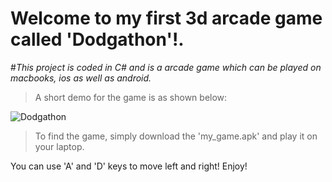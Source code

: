 # **Welcome to my first 3d arcade game called 'Dodgathon'!.**

#*This project is coded in C# and is a arcade game which can be played on macbooks, ios as well as android.*

> A short demo for the game is as shown below:

![Dodgathon](dodgathon_snapshot.gif)

> To find the game, simply download the 'my_game.apk' and play it on your laptop.

You can use 'A' and 'D' keys to move left and right! Enjoy!
